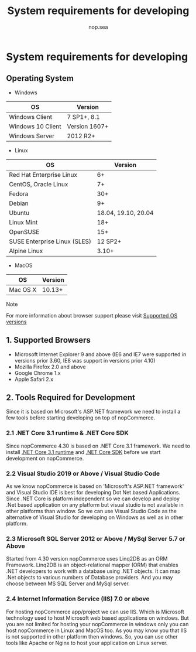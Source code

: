 ﻿---
title: System requirements for developing
uid: en/developer/tutorials/system-requirements-for-developing
author: nop.sea
contributors: git.RomanovM, git.DmitriyKulagin
---

# System requirements for developing

## Operating System

* Windows

| OS                | Version       |
| ----------------- | ------------- |
| Windows Client    | 7 SP1+, 8.1   |
| Windows 10 Client | Version 1607+ |
| Windows Server    | 2012 R2+      |

* Linux

| OS                           | Version             |
| ---------------------------- | ------------------- |
| Red Hat Enterprise Linux     | 6+                  |
| CentOS, Oracle Linux         | 7+                  |
| Fedora                       | 30+                 |
| Debian                       | 9+                  |
| Ubuntu                       | 18.04, 19.10, 20.04 |
| Linux Mint                   | 18+                 |
| OpenSUSE                     | 15+                 |
| SUSE Enterprise Linux (SLES) | 12 SP2+             |
| Alpine Linux                 | 3.10+               |

* MacOS

| OS       | Version |
| -------- | ------- |
| Mac OS X | 10.13+  |

> [!NOTE]
>
> For more information about browser support please visit [Supported OS versions](https://github.com/dotnet/core/blob/master/release-notes/3.1/3.1-supported-os.md)

## 1. Supported Browsers

* Microsoft Internet Explorer 9 and above (IE6 and IE7 were supported in versions prior 3.60, IE8 was support in versions prior 4.10)
* Mozilla Firefox 2.0 and above
* Google Chrome 1.x
* Apple Safari 2.x

## 2. Tools Required for Development

Since it is based on Microsoft's ASP.NET framework we need to install a few tools before starting developing on top of nopCommerce.

### 2.1 \.NET Core 3.1 runtime & .NET Core SDK

Since nopCommerce 4.30 is based on .NET Core 3.1 framework. We need to install [.NET Core 3.1 runtime](https://dotnet.microsoft.com/download/dotnet-core/thank-you/runtime-aspnetcore-3.1.3-windows-hosting-bundle-installer) and [.NET Core SDK](https://dotnet.microsoft.com/download/dotnet-core/thank-you/sdk-3.1.201-windows-x64-installer) before we start development on nopCommerce.

### 2.2 Visual Studio 2019 or Above / Visual Studio Code

As we know nopCommerce is based on 'Microsoft's ASP.NET framework' and Visual Studio IDE is best for developing Dot Net based Applications. Since .NET Core is platform independent so we can develop and deploy .Net based application on any platform but visual studio is not available in other platforms than window. So we can use Visual Studio Code as the alternative of Visual Studio for developing on Windows as well as in other platform.

### 2.3 Microsoft SQL Server 2012 or Above / MySql Server 5.7 or Above

Started from 4.30 version nopCommerce uses Linq2DB as an ORM Framework. Linq2DB  is an object-relational mapper (ORM) that enables .NET developers to work with a database using .NET objects. It can map .Net objects to various numbers of Database providers. And you may choose between MS SQL Server and MySql server.

### 2.4 Internet Information Service (IIS) 7.0 or above

For hosting nopCommerce app/project we can use IIS. Which is Microsoft technology used to host Microsoft web based applications on windows. But you are not limited for hosting your nopCommerce in windows only you can host nopCommerce in Linux and MacOS too. As you may know you that IIS is not supported in other platform then windows. So, you can use other tools like Apache or Nginx to host your application on Linux server.
